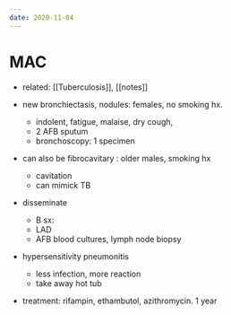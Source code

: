 ```yaml
---
date: 2020-11-04
---
```


# MAC

- related: [[Tuberculosis]], [[notes]]

- new bronchiectasis, nodules: females, no smoking hx.
	- indolent, fatigue, malaise, dry cough,
	- 2 AFB sputum
	- bronchoscopy: 1 specimen

- can also be fibrocavitary : older males, smoking hx
	- cavitation
	- can mimick TB

- disseminate
	- B sx:
	- LAD
	- AFB blood cultures, lymph node biopsy

- hypersensitivity pneumonitis
	- less infection, more reaction
	- take away hot tub

- treatment: rifampin, ethambutol, azithromycin. 1 year
